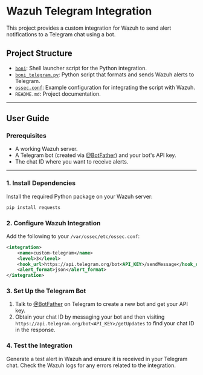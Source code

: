# Wazuh Telegram Integration

This project provides a custom integration for Wazuh to send alert notifications to a Telegram chat using a bot.

## Project Structure

- [`boni`](boni): Shell launcher script for the Python integration.
- [`boni_telegram.py`](boni_telegram.py): Python script that formats and sends Wazuh alerts to Telegram.
- [`ossec.conf`](ossec.conf): Example configuration for integrating the script with Wazuh.
- `README.md`: Project documentation.

---

## User Guide

### Prerequisites

- A working Wazuh server.
- A Telegram bot (created via [@BotFather](https://t.me/BotFather)) and your bot's API key.
- The chat ID where you want to receive alerts.

---

### 1. Install Dependencies

Install the required Python package on your Wazuh server:

```sh
pip install requests
```

### 2. Configure Wazuh Integration

Add the following to your `/var/ossec/etc/ossec.conf`:

```xml
<integration>
    <name>custom-telegram</name>
    <level>3</level>
    <hook_url>https://api.telegram.org/bot<API_KEY>/sendMessage</hook_url>
    <alert_format>json</alert_format>
</integration>
```

### 3. Set Up the Telegram Bot

1. Talk to [@BotFather](https://t.me/BotFather) on Telegram to create a new bot and get your API key.
2. Obtain your chat ID by messaging your bot and then visiting `https://api.telegram.org/bot<API_KEY>/getUpdates` to find your chat ID in the response.

### 4. Test the Integration

Generate a test alert in Wazuh and ensure it is received in your Telegram chat. Check the Wazuh logs for any errors related to the integration.